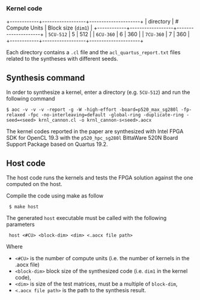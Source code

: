 ### Kernel code

 +------------+------------------+---------------------+
 |  directory | # Compute Units  | Block size (`dim1`) |
 +------------+------------------+---------------------+
 | `5CU-512`  |        5         |         512         |
 | `6CU-360`  |        6         |         360         |
 | `7CU-360`  |        7         |         360         |
 +------------+------------------+---------------------+

Each directory contains a `.cl` file and the `acl_quartus_report.txt` files related to the syntheses with different seeds.

## Synthesis command 

In order to synthesize a kernel, enter a directory (e.g. `5CU-512`) and run the following command 

```
$ aoc -v -v -v -report -g -W -high-effort -board=p520_max_sg280l -fp-relaxed -fpc -no-interleaving=default -global-ring -duplicate-ring -seed=<seed> krnl_cannon.cl -o krnl_cannon-s<seed>.aocx
```

The kernel codes reported in the paper are synthesized with Intel FPGA SDK for OpenCL 19.3 with the `p520_hpc_sg280l` BittaWare 520N Board Support Package based on Quartus 19.2.


## Host code

The host code runs the kernels and tests the FPGA solution against the one computed on the host. 

Compile the code using make as follow
```
 $ make host
```

The generated `host` executable must be called with the following parameters
```
 host <#CU> <block-dim> <dim> <.aocx file path>
```

Where
 - `<#CU>` is the number of compute units (i.e. the number of kernels in the .aocx file)
 - `<block-dim>` block size of the synthesized code (i.e. `dim1` in the kernel code),
 - `<dim>` is size of the test matrices, must be a multiple of `block-dim`,
 - `<.aocx file path>` is the path to the synthesis result.

